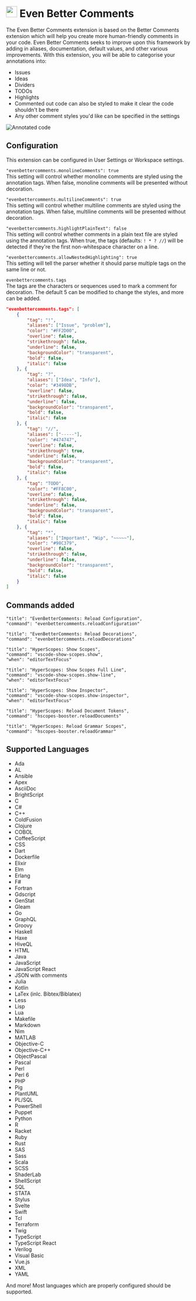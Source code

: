 # <img src="images/icon_large.png" width="30" height="30"> Even Better Comments

The Even Better Comments extension is based on the Better Comments extension which will help you create more human-friendly comments in your code.
Even Better Comments seeks to improve upon this framework by adding in aliases, documentation, default values, and other various improvements.
With this extension, you will be able to categorise your annotations into:
* Issues
* Ideas
* Dividers
* TODOs
* Highlights
* Commented out code can also be styled to make it clear the code shouldn't be there
* Any other comment styles you'd like can be specified in the settings

![Annotated code](images/better-comments.png)

## Configuration

This extension can be configured in User Settings or Workspace settings.

`"evenbettercomments.monolineComments": true`  
This setting will control whether monoline comments are styled using the annotation tags.
When false, monoline comments will be presented without decoration.

`"evenbettercomments.multilineComments": true`  
This setting will control whether multiline comments are styled using the annotation tags.
When false, multiline comments will be presented without decoration.

`"evenbettercomments.highlightPlainText": false`  
This setting will control whether comments in a plain text file are styled using the annotation tags.
When true, the tags (defaults: `! * ? //`) will be detected if they're the first non-whitespace character on a line.

`"evenbettercomments.allowNestedHighlighting": true`  
This setting will tell the parser whether it should parse multiple tags on the same line or not.

`evenbettercomments.tags`  
The tags are the characters or sequences used to mark a comment for decoration.
The default 5 can be modified to change the styles, and more can be added.

```json
"evenbettercomments.tags": [
	{
		"tag": "!",
		"aliases": ["Issue", "problem"],
		"color": "#FF2D00",
		"overline": false,
		"strikethrough": false,
		"underline": false,
		"backgroundColor": "transparent",
		"bold": false,
		"italic": false
	}, {
		"tag": "?",
		"aliases": ["Idea", "Info"],
		"color": "#3498DB",
		"overline": false,
		"strikethrough": false,
		"underline": false,
		"backgroundColor": "transparent",
		"bold": false,
		"italic": false
	}, {
		"tag": "//",
		"aliases": ["-----"],
		"color": "#474747",
		"overline": false,
		"strikethrough": true,
		"underline": false,
		"backgroundColor": "transparent",
		"bold": false,
		"italic": false
	}, {
		"tag": "TODO",
		"color": "#FF8C00",
		"overline": false,
		"strikethrough": false,
		"underline": false,
		"backgroundColor": "transparent",
		"bold": false,
		"italic": false
	}, {
		"tag": "*",
		"aliases": ["Important", "Wip", "~~~~~"],
		"color": "#98C379",
		"overline": false,
		"strikethrough": false,
		"underline": false,
		"backgroundColor": "transparent",
		"bold": false,
		"italic": false
	}
]
```

## Commands added
	"title": "EvenBetterComments: Reload Configuration",
	"command": "evenbettercomments.reloadConfiguration"
	
	"title": "EvenBetterComments: Reload Decorations",
	"command": "evenbettercomments.reloadDecorations"

	"title": "HyperScopes: Show Scopes",
	"command": "vscode-show-scopes.show",
	"when": "editorTextFocus"

	"title": "HyperScopes: Show Scopes Full Line",
	"command": "vscode-show-scopes.show-line",
	"when": "editorTextFocus"

	"title": "HyperScopes: Show Inspector",
	"command": "vscode-show-scopes.show-inspector",
	"when": "editorTextFocus"

	"title": "HyperScopes: Reload Document Tokens",
	"command": "hscopes-booster.reloadDocuments"

	"title": "HyperScopes: Reload Grammar Scopes",
	"command": "hscopes-booster.reloadGrammar"

## Supported Languages

* Ada
* AL
* Ansible
* Apex
* AsciiDoc
* BrightScript
* C
* C#
* C++
* ColdFusion
* Clojure
* COBOL
* CoffeeScript
* CSS
* Dart
* Dockerfile
* Elixir
* Elm
* Erlang
* F#
* Fortran
* Gdscript
* GenStat
* Gleam
* Go
* GraphQL
* Groovy
* Haskell
* Haxe
* HiveQL
* HTML
* Java
* JavaScript
* JavaScript React
* JSON with comments
* Julia
* Kotlin
* LaTex (inlc. Bibtex/Biblatex)
* Less
* Lisp
* Lua
* Makefile
* Markdown
* Nim
* MATLAB
* Objective-C
* Objective-C++
* ObjectPascal
* Pascal
* Perl
* Perl 6
* PHP
* Pig
* PlantUML
* PL/SQL
* PowerShell
* Puppet
* Python
* R
* Racket
* Ruby
* Rust
* SAS
* Sass
* Scala
* SCSS
* ShaderLab
* ShellScript
* SQL
* STATA
* Stylus
* Svelte
* Swift
* Tcl
* Terraform
* Twig
* TypeScript
* TypeScript React
* Verilog
* Visual Basic
* Vue.js
* XML
* YAML

And more! Most languages which are properly configured should be supported.